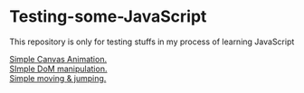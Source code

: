 # Testing-some-JavaScript
This repository is only for testing stuffs in my process of learning JavaScript

<a href="Simple Canvas animation/">Simple Canvas Animation.</a> </br>
<a href="SImple DoM manipulation/">SImple DoM manipulation.</a> </br>
<a href="Simple moving & jumping/">Simple moving & jumping.</a>
